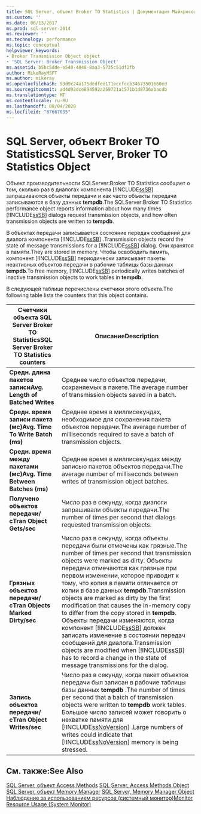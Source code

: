 ```yaml
---
title: SQL Server, объект Broker TO Statistics | Документация Майкрософт
ms.custom: ''
ms.date: 06/13/2017
ms.prod: sql-server-2014
ms.reviewer: ''
ms.technology: performance
ms.topic: conceptual
helpviewer_keywords:
- Broker Transmission Object object
- 'SQL Server: Broker Transmission Object'
ms.assetid: b5bc5dde-e540-4848-8aa3-5735c51df2fb
author: MikeRayMSFT
ms.author: mikeray
ms.openlocfilehash: 93d9c24a175dedfee171eccfccb34673501660ed
ms.sourcegitcommit: ad4d92dce894592a259721a1571b1d8736abacdb
ms.translationtype: MT
ms.contentlocale: ru-RU
ms.lasthandoff: 08/04/2020
ms.locfileid: "87667035"
---
```

# <a name="sql-server-broker-to-statistics-object"></a><span data-ttu-id="7316f-102">SQL Server, объект Broker TO Statistics</span><span class="sxs-lookup"><span data-stu-id="7316f-102">SQL Server, Broker TO Statistics Object</span></span>
  <span data-ttu-id="7316f-103">Объект производительности SQLServer:Broker TO Statistics сообщает о том, сколько раз в диалогах компонента [!INCLUDE[ssSB](../../includes/sssb-md.md)] запрашиваются объекты передачи и как часто объекты передачи записываются в базу данных **tempdb**.</span><span class="sxs-lookup"><span data-stu-id="7316f-103">The SQLServer:Broker TO Statistics performance object reports information about how many times [!INCLUDE[ssSB](../../includes/sssb-md.md)] dialogs request transmission objects, and how often transmission objects are written to **tempdb**.</span></span>  
  
 <span data-ttu-id="7316f-104">В объектах передачи записывается состояние передач сообщений для диалога компонента [!INCLUDE[ssSB](../../includes/sssb-md.md)] .</span><span class="sxs-lookup"><span data-stu-id="7316f-104">Transmission objects record the state of message transmissions for a [!INCLUDE[ssSB](../../includes/sssb-md.md)] dialog.</span></span> <span data-ttu-id="7316f-105">Они хранятся в памяти.</span><span class="sxs-lookup"><span data-stu-id="7316f-105">They are stored in memory.</span></span> <span data-ttu-id="7316f-106">Чтобы освободить память, компонент [!INCLUDE[ssSB](../../includes/sssb-md.md)] периодически записывает пакеты неактивных объектов передачи в рабочие таблицы базы данных **tempdb**.</span><span class="sxs-lookup"><span data-stu-id="7316f-106">To free memory, [!INCLUDE[ssSB](../../includes/sssb-md.md)] periodically writes batches of inactive transmission objects to work tables in **tempdb**.</span></span>  
  
 <span data-ttu-id="7316f-107">В следующей таблице перечислены счетчики этого объекта.</span><span class="sxs-lookup"><span data-stu-id="7316f-107">The following table lists the counters that this object contains.</span></span>  
  
|<span data-ttu-id="7316f-108">Счетчики объекта SQL Server Broker TO Statistics</span><span class="sxs-lookup"><span data-stu-id="7316f-108">SQL Server Broker TO Statistics counters</span></span>|<span data-ttu-id="7316f-109">Описание</span><span class="sxs-lookup"><span data-stu-id="7316f-109">Description</span></span>|  
|----------------------------------------------|-----------------|  
|<span data-ttu-id="7316f-110">**Средн. длина пакетов записи**</span><span class="sxs-lookup"><span data-stu-id="7316f-110">**Avg. Length of Batched Writes**</span></span>|<span data-ttu-id="7316f-111">Среднее число объектов передачи, сохраняемых в пакете.</span><span class="sxs-lookup"><span data-stu-id="7316f-111">The average number of transmission objects saved in a batch.</span></span>|  
|<span data-ttu-id="7316f-112">**Средн. время записи пакета (мс)**</span><span class="sxs-lookup"><span data-stu-id="7316f-112">**Avg. Time To Write Batch (ms)**</span></span>|<span data-ttu-id="7316f-113">Среднее время в миллисекундах, необходимое для сохранения пакета объектов передачи.</span><span class="sxs-lookup"><span data-stu-id="7316f-113">The average number of milliseconds required to save a batch of transmission objects.</span></span>|  
|<span data-ttu-id="7316f-114">**Средн. время между пакетами (мс)**</span><span class="sxs-lookup"><span data-stu-id="7316f-114">**Avg. Time Between Batches (ms)**</span></span>|<span data-ttu-id="7316f-115">Среднее время в миллисекундах между записью пакетов объектов передачи.</span><span class="sxs-lookup"><span data-stu-id="7316f-115">The average number of milliseconds between writes of transmission object batches.</span></span>|  
|<span data-ttu-id="7316f-116">**Получено объектов передачи/с**</span><span class="sxs-lookup"><span data-stu-id="7316f-116">**Tran Object Gets/sec**</span></span>|<span data-ttu-id="7316f-117">Число раз в секунду, когда диалоги запрашивали объекты передачи.</span><span class="sxs-lookup"><span data-stu-id="7316f-117">The number of times per second that dialogs requested transmission objects.</span></span>|  
|<span data-ttu-id="7316f-118">**Грязных объектов передачи/с**</span><span class="sxs-lookup"><span data-stu-id="7316f-118">**Tran Objects Marked Dirty/sec**</span></span>|<span data-ttu-id="7316f-119">Число раз в секунду, когда объекты передачи были отмечены как грязные.</span><span class="sxs-lookup"><span data-stu-id="7316f-119">The number of times per second that transmission objects were marked as dirty.</span></span> <span data-ttu-id="7316f-120">Объекты передачи отмечаются как грязные при первом изменении, которое приводит к тому, что копия в памяти отличается от копии в базе данных **tempdb**.</span><span class="sxs-lookup"><span data-stu-id="7316f-120">Transmission objects are marked as dirty by the first modification that causes the in-memory copy to differ from the copy stored in **tempdb**.</span></span> <span data-ttu-id="7316f-121">Объекты передачи изменяются, когда компонент [!INCLUDE[ssSB](../../includes/sssb-md.md)] должен записать изменение в состоянии передач сообщений для диалога.</span><span class="sxs-lookup"><span data-stu-id="7316f-121">Transmission objects are modified when [!INCLUDE[ssSB](../../includes/sssb-md.md)] has to record a change in the state of message transmissions for the dialog.</span></span>|  
|<span data-ttu-id="7316f-122">**Запись объектов передачи/с**</span><span class="sxs-lookup"><span data-stu-id="7316f-122">**Tran Object Writes/sec**</span></span>|<span data-ttu-id="7316f-123">Число раз в секунду, когда пакет объектов передачи был записан в рабочие таблицы базы данных **tempdb** .</span><span class="sxs-lookup"><span data-stu-id="7316f-123">The number of times per second that a batch of transmission objects were written to **tempdb** work tables.</span></span> <span data-ttu-id="7316f-124">Большое число записей может говорить о нехватке памяти для [!INCLUDE[ssNoVersion](../../includes/ssnoversion-md.md)] .</span><span class="sxs-lookup"><span data-stu-id="7316f-124">Large numbers of writes could indicate that [!INCLUDE[ssNoVersion](../../includes/ssnoversion-md.md)] memory is being stressed.</span></span>|  
  
## <a name="see-also"></a><span data-ttu-id="7316f-125">См. также:</span><span class="sxs-lookup"><span data-stu-id="7316f-125">See Also</span></span>  
 <span data-ttu-id="7316f-126">[SQL Server, объект Access Methods](sql-server-access-methods-object.md) </span><span class="sxs-lookup"><span data-stu-id="7316f-126">[SQL Server, Access Methods Object](sql-server-access-methods-object.md) </span></span>  
 <span data-ttu-id="7316f-127">[SQL Server, объект Memory Manager](sql-server-memory-manager-object.md) </span><span class="sxs-lookup"><span data-stu-id="7316f-127">[SQL Server, Memory Manager Object](sql-server-memory-manager-object.md) </span></span>  
 [<span data-ttu-id="7316f-128">Наблюдение за использованием ресурсов (системный монитор)</span><span class="sxs-lookup"><span data-stu-id="7316f-128">Monitor Resource Usage &#40;System Monitor&#41;</span></span>](monitor-resource-usage-system-monitor.md)  
  
  
